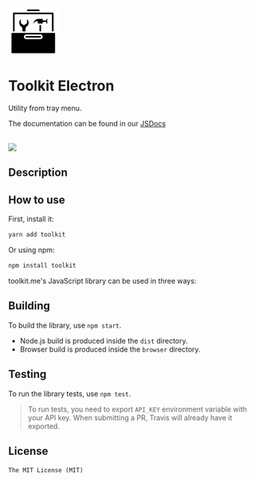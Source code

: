 ![toolkit logo](assets/images/toolkit.png)

# Toolkit Electron

 Utility from tray menu.

The documentation can be found in our [JSDocs](https://github.com/JeanBarbosa/toolkit/)

<br>

<a href="https://github.com/JeanBarbosa/toolkit/" >
  <img src="https://travis-ci.org/toolkit/pagarme-js.svg?branch=master" align="left" />
</a>

<br>

## Description



## How to use

First, install it:

```bash
yarn add toolkit
```

Or using npm:

```bash
npm install toolkit
```

toolkit.me's JavaScript library can be used in three ways:

## Building

To build the library, use `npm start`.

* Node.js build is produced inside the `dist` directory.
* Browser build is produced inside the `browser` directory.

## Testing

To run the library tests, use `npm test`.

>To run tests, you need to export `API_KEY` environment variable with your
API key. When submitting a PR, Travis will already have it exported.

## License

```
The MIT License (MIT)
```
